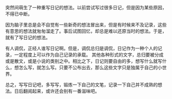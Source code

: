 突然间萌生了一种重写日记的想法。以前尝试写过很多日记，但是因为某些原因，不得已中断。

因为脑子里总是会不自觉有一些新奇的想法冒出来，但是有时候来不及记录，这些有意思的想法就匆匆溜走了。事后试图回忆，却总是难以还原当时的想法。于是，就有了写日记的想法。

有人调侃，正经人谁写日记啊。但是，调侃总归是调侃，日记作为一种个人的记录，一定程度上可以作为自己记录的承载。
其他各种形式的文字，总归要被分成或是散文，或是小说的类别之中。相比之下，日记则要自由的多，想写什么就写什么，想怎么写，就怎么写。只要不公布出去，那么这些文字只是独属于自己的小世界。

总之，写写日记吧，多写写，锻炼一下自己的文笔，记录一下自己并不成熟的想法。日后翻阅起来，或许还会别有一番滋味吧。